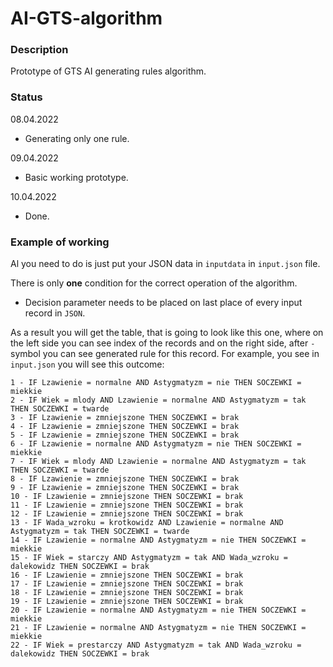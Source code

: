 # AI-GTS-algorithm

### Description

Prototype of GTS AI generating rules algorithm.

### Status
08.04.2022

- Generating only one rule.

09.04.2022

- Basic working prototype.

10.04.2022

- Done.

### Example of working

Al you need to do is just put your JSON data in `inputdata` in `input.json` file.

There is only **one** condition for the correct operation of the algorithm.

- Decision parameter needs to be placed on last place of every input record in `JSON`.

As a result you will get the table, that is going to look like this one,
where on the left side you can see index of the records and on the right side, after `-` symbol
you can see generated rule for this record. For example, you see in `input.json` you will see
this outcome:

`1 - IF Lzawienie = normalne AND Astygmatyzm = nie THEN SOCZEWKI = miekkie`
\
`2 - IF Wiek = mlody AND Lzawienie = normalne AND Astygmatyzm = tak THEN SOCZEWKI = twarde`
\
`3 - IF Lzawienie = zmniejszone THEN SOCZEWKI = brak`
\
`4 - IF Lzawienie = zmniejszone THEN SOCZEWKI = brak`
\
`5 - IF Lzawienie = zmniejszone THEN SOCZEWKI = brak`
\
`6 - IF Lzawienie = normalne AND Astygmatyzm = nie THEN SOCZEWKI = miekkie`
\
`7 - IF Wiek = mlody AND Lzawienie = normalne AND Astygmatyzm = tak THEN SOCZEWKI = twarde`
\
`8 - IF Lzawienie = zmniejszone THEN SOCZEWKI = brak`
\
`9 - IF Lzawienie = zmniejszone THEN SOCZEWKI = brak`
\
`10 - IF Lzawienie = zmniejszone THEN SOCZEWKI = brak`
\
`11 - IF Lzawienie = zmniejszone THEN SOCZEWKI = brak`
\
`12 - IF Lzawienie = zmniejszone THEN SOCZEWKI = brak`
\
`13 - IF Wada_wzroku = krotkowidz AND Lzawienie = normalne AND Astygmatyzm = tak THEN SOCZEWKI = twarde`
\
`14 - IF Lzawienie = normalne AND Astygmatyzm = nie THEN SOCZEWKI = miekkie`
\
`15 - IF Wiek = starczy AND Astygmatyzm = tak AND Wada_wzroku = dalekowidz THEN SOCZEWKI = brak`
\
`16 - IF Lzawienie = zmniejszone THEN SOCZEWKI = brak`
\
`17 - IF Lzawienie = zmniejszone THEN SOCZEWKI = brak`
\
`18 - IF Lzawienie = zmniejszone THEN SOCZEWKI = brak`
\
`19 - IF Lzawienie = zmniejszone THEN SOCZEWKI = brak`
\
`20 - IF Lzawienie = normalne AND Astygmatyzm = nie THEN SOCZEWKI = miekkie`
\
`21 - IF Lzawienie = normalne AND Astygmatyzm = nie THEN SOCZEWKI = miekkie`
\
`22 - IF Wiek = prestarczy AND Astygmatyzm = tak AND Wada_wzroku = dalekowidz THEN SOCZEWKI = brak`


